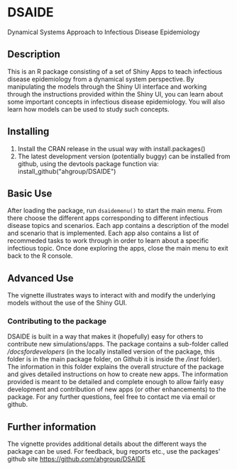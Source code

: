 # DSAIDE
Dynamical Systems Approach to Infectious Disease Epidemiology

## Description
This is an R package consisting of a set of Shiny Apps to teach infectious disease epidemiology from a dynamical system perspective.
By manipulating the models through the Shiny UI interface and working through the instructions provided within the Shiny UI, you can learn about some important concepts in infectious disease epidemiology. 
You will also learn how models can be used to study such concepts.

## Installing
1. Install the CRAN release in the usual way with install.packages()
2. The latest development version (potentially buggy) can be installed from github, using the devtools package function via: install_github("ahgroup/DSAIDE")

## Basic Use
After loading the package, run `dsaidemenu()` to start the main menu. 
From there choose the different apps corresponding to different infectious disease topics and scenarios.
Each app contains a description of the model and scenario that is implemented.
Each app also contains a list of recommeded tasks to work through in order to learn about a specific infectious topic.
Once done exploring the apps, close the main menu to exit back to the R console.

## Advanced Use
The vignette illustrates ways to interact with and modify the underlying models without the use of the Shiny GUI.

### Contributing to the package
DSAIDE is built in a way that makes it (hopefully) easy for others to contribute new simulations/apps. The package contains a sub-folder called _/docsfordevelopers_ (in the locally installed version of the package, this folder is in the main package folder, on Github it is inside the _/inst_ folder). The information in this folder explains the overall structure of the package and gives detailed instructions on how to create new apps. The information provided is meant to be detailed and complete enough to allow fairly easy development and contribution of new apps (or other enhancements) to the package. For any further questions, feel free to contact me via email or github.


## Further information
The vignette provides additional details about the different ways the package can be used.
For feedback, bug reports etc., use the packages' github site https://github.com/ahgroup/DSAIDE
